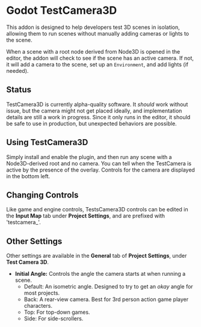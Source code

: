 # Godot TestCamera3D

This addon is designed to help developers test 3D scenes in isolation, allowing them to run scenes without manually adding cameras or lights to the scene.

When a scene with a root node derived from Node3D is opened in the editor, the addon will check to see if the scene has an active camera. If not, it will add a camera to the scene, set up an `Environment`, and add lights (if needed).

## Status

TestCamera3D is currently alpha-quality software. It _should_ work without issue, but the camera might not get placed ideally, and implementation details are still a work in progress. Since it only runs in the editor, it should be safe to use in production, but unexpected behaviors are possible.

## Using TestCamera3D

Simply install and enable the plugin, and then run any scene with a Node3D-derived root and no camera. You can tell when the TestCamera is active by the presence of the overlay. Controls for the camera are displayed in the bottom left.

## Changing Controls

Like game and engine controls, TestsCamera3D controls can be edited in the **Input Map** tab under **Project Settings**, and are prefixed with 'testcamera\_'.

## Other Settings

Other settings are available in the **General** tab of **Project Settings**, under **Test Camera 3D**.

- **Initial Angle:** Controls the angle the camera starts at when running a scene.
  - Default: An isometric angle. Designed to try to get an _okay_ angle for most projects.
  - Back: A rear-view camera. Best for 3rd person action game player characters.
  - Top: For top-down games.
  - Side: For side-scrollers.
